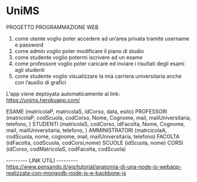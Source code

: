 # UniMS
PROGETTO PROGRAMMAZIONE WEB
1.	come utente voglio poter accedere ad un’area privata tramite username e password
2.	come admin voglio poter modificare il piano di studio
3.	come studente voglio potermi iscrivere ad un esame
4.	come professore voglio poter caricare ed inviare i risultati degli esami agli studenti
5.	come studente voglio visualizzare la mia carriera universitaria anche con l’ausilio di grafici


L'app viene deployata automaticamente al link:  https://unims.herokuapp.com/


ESAME			(matricolaP, matricolaS, idCorso, data, esito)
PROFESSORI		(matricolaP, codScuola, codCorso, Nome, Cognome, mail, mailUniversitaria, telefono, )
STUDENTI		(matricolaS, codCorso, idFacolta, Nome, Cognome, mail, mailUniversitaria, telefono, )
AMMINISTRATORI	(matrcicolaA, codScuola, nome, cognome, mail, mailUniversitaria, telefono)
FACOLTA		    (idFacolta, codScuola, codCorsi,nome)
SCUOLE			(idScuola, nome)
CORSI			(idCorso, codMatricolaS, codFacolta, codScuola)


--------- LINK UTILI ---------
https://www.pensando.it/wp/tutorial/anatomia-di-una-node-js-webapp-realizzata-con-mongodb-node-js-e-backbone-js